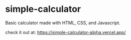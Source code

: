 # simple-calculator
Basic calculator made with HTML, CSS, and Javascript.

check it out at: https://simple-calculator-alpha.vercel.app/
